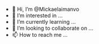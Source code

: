 - 👋 Hi, I’m @Mickaelaimanvo
- 👀 I’m interested in ...
- 🌱 I’m currently learning ...
- 💞️ I’m looking to collaborate on ...
- 📫 How to reach me ...

<!---
Mickaelaimanvo/Mickaelaimanvo is a ✨ special ✨ repository because its `README.md` (this file) appears on your GitHub profile.
You can click the Preview link to take a look at your changes.
--->
